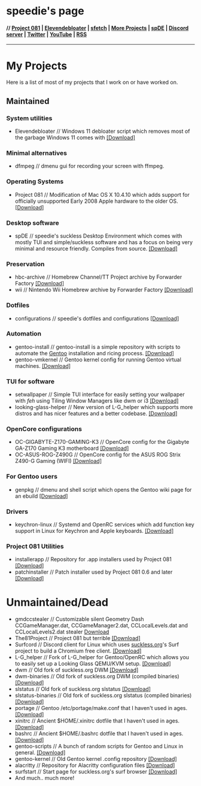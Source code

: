 # speedie's page

#### // [Project 081](https://p081.github.io) | [Elevendebloater](https://spdgmr.github.io/elevendebloater) | [sfetch](https://spdgmr.github.io/sfetch) | [More Projects](https://spdgmr.github.io/projects) | [spDE](https://spdgmr.github.io/spde) | [Discord server](https://ffdiscord.github.io) | [Twitter](https://nitter.net/spdgmr) | [YouTube](https://invidious.namazso.eu/speedie) | [RSS](https://raw.githubusercontent.com/spdgmr/posts/main/rss.xml)
--------------

# My Projects
Here is a list of most of my projects that I work on or have worked on.

## Maintained

### System utilities
- Elevendebloater // Windows 11 debloater script which removes most of the garbage Windows 11 comes with [[Download]](https://github.com/speediegamer/elevendebloater)

### Minimal alternatives
- dfmpeg // dmenu gui for recording your screen with ffmpeg.

### Operating Systems
- Project 081 // Modification of Mac OS X 10.4.10 which adds support for officially unsupported Early 2008 Apple hardware to the older OS. [[Download]](https://p081.github.io)

### Desktop software
- spDE // speedie's suckless Desktop Environment which comes with mostly TUI and simple/suckless software and has a focus on being very minimal and resource friendly. Compiles from source. [[Download]](https://spdgmr.github.io/spde)

### Preservation
- hbc-archive // Homebrew Channel/TT Project archive by Forwarder Factory [[Download]](https://github.com/ForwarderFactory/hbc-archive)
- wii // Nintendo Wii Homebrew archive by Forwarder Factory [[Download]](https://github.com/ForwarderFactory/wii)

### Dotfiles
- configurations // speedie's dotfiles and configurations [[Download]](https://github.com/speediegamer/configurations)

### Automation
- gentoo-install // gentoo-install is a simple repository with scripts to automate the [Gentoo](https://gentoo.org) installation and ricing process. [[Download]](https://github.com/speediegamer/gentoo-install)
- gentoo-vmkernel // Gentoo kernel config for running Gentoo virtual machines. [[Download]](https://github.com/speediegamer/gentoo-vmkernel)

### TUI for software
- setwallpaper // Simple TUI interface for easily setting your wallpaper with *feh* using Tiling Window Managers like dwm or i3 [[Download]](https://github.com/speediegamer/setwallpaper)
- looking-glass-helper // New version of L-G_helper which supports more distros and has nicer features and a better codebase. [[Download]](https://github.com/speediegamer/looking-glass-helper)

### OpenCore configurations
- OC-GIGABYTE-Z170-GAMING-K3 // OpenCore config for the Gigabyte GA-Z170 Gaming K3 motherboard [[Download]](https://github.com/speediegamer/OC-GIGABYTE-Z170-GAMING-K3)
- OC-ASUS-ROG-Z490G // OpenCore config for the ASUS ROG Strix Z490-G Gaming (WIFI) [[Download]](https://github.com/speediegamer/OC-ASUS-ROG-Z490G)

### For Gentoo users
- genpkg // dmenu and shell script which opens the Gentoo wiki page for an ebuild [[Download]](https://github.com/speediegamer/genpkg)

### Drivers
- keychron-linux // Systemd and OpenRC services which add function key support in Linux for Keychron and Apple keyboards. [[Download]](https://github.com/speediegamer/keychron-linux)

### Project 081 Utilities
- installerapp // Repository for .app installers used by Project 081 [[Download]](https://github.com/speediegamer/installerapp)
- patchinstaller // Patch installer used by Project 081 0.6 and later [[Download]](https://github.com/p081/patchinstaller)

# Unmaintained/Dead
- gmdccstealer // Customizable silent Geometry Dash CCGameManager.dat, CCGameManager2.dat, CCLocalLevels.dat and CCLocalLevels2.dat stealer [Download](https://github.com/speediegamer/gmdccstealer)
- The81Project // Project 081 but terrible [[Download]](https://github.com/p081/the81project)
- Surfcord // Discord client for Linux which uses [suckless.org](https://suckless.org)'s Surf project to build a Chromium free client. [[Download]](https://github.com/speediegamer/configurations)
- L-G_helper // Fork of L-G_helper for Gentoo/OpenRC which allows you to easily set up a Looking Glass QEMU/KVM setup. [[Download]](https://github.com/speediegamer/L-G_Helper)
- dwm // Old fork of suckless.org DWM [[Download]](https://github.com/speediegamer/dwm)
- dwm-binaries // Old fork of suckless.org DWM (compiled binaries) [[Download]](https://github.com/speediegamer/dwm-binaries)
- slstatus // Old fork of suckless.org slstatus [[Download]](https://github.com/speediegamer/slstatus)
- slstatus-binaries // Old fork of suckless.org slstatus (compiled binaries) [[Download]](https://github.com/speediegamer/slstatus-binaries)
- portage // Gentoo /etc/portage/make.conf that I haven't used in ages. [[Download]](https://github.com/speediegamer/portage)
- xinitrc // Ancient $HOME/.xinitrc dotfile that I haven't used in ages. [[Download]](https://github.com/speediegamer/xinitrc)
- bashrc // Ancient $HOME/.bashrc dotfile that I haven't used in ages. [[Download]](https://github.com/speediegamer/bashrc)
- gentoo-scripts // A bunch of random scripts for Gentoo and Linux in general. [[Download]](https://github.com/speediegamer/gentoo-scripts)
- gentoo-kernel // Old Gentoo kernel .config repository [[Download]](https://github.com/speediegamer/gentoo-kernel)
- alacritty // Repository for Alacritty configuration files [[Download]](https://github.com/speediegamer/alacritty)
- surfstart // Start page for suckless.org's surf browser [[Download]](https://github.com/spdgmr/surfstart)
- And much.. much more!

